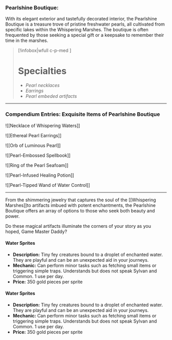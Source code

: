 ### Pearlshine Boutique:

With its elegant exterior and tastefully decorated interior, the Pearlshine Boutique is a treasure trove of pristine freshwater pearls, all cultivated from specific lakes within the Whispering Marshes. The boutique is often frequented by those seeking a special gift or a keepsake to remember their time in the marshes.

> [!infobox|wfull  c-p-med ]
>   # Specialties
>   - *Pearl necklaces*
>   - *Earrings*
>   - *Pearl embeded artifacts*

---

### Compendium Entries: Exquisite Items of Pearlshine Boutique

![[Necklace of Whispering Waters]]

![[Ethereal Pearl Earrings]]

![[Orb of Luminous Pearl]]

![[Pearl-Embossed Spellbook]]

![[Ring of the Pearl Seafoam]]

![[Pearl-Infused Healing Potion]]

![[Pearl-Tipped Wand of Water Control]]

---

From the shimmering jewelry that captures the soul of the [[Whispering Marshes]]to artifacts imbued with potent enchantments, the Pearlshine Boutique offers an array of options to those who seek both beauty and power.

Do these magical artifacts illuminate the corners of your story as you hoped, Game Master Daddy?

#### Water Sprites
- **Description:** Tiny fey creatures bound to a droplet of enchanted water. They are playful and can be an unexpected aid in your journeys.
- **Mechanic:** Can perform minor tasks such as fetching small items or triggering simple traps. Understands but does not speak Sylvan and Common. 1 use per day.
- **Price:** 350 gold pieces per sprite

#### Water Sprites
- **Description:** Tiny fey creatures bound to a droplet of enchanted water. They are playful and can be an unexpected aid in your journeys.
- **Mechanic:** Can perform minor tasks such as fetching small items or triggering simple traps. Understands but does not speak Sylvan and Common. 1 use per day.
- **Price:** 350 gold pieces per sprite